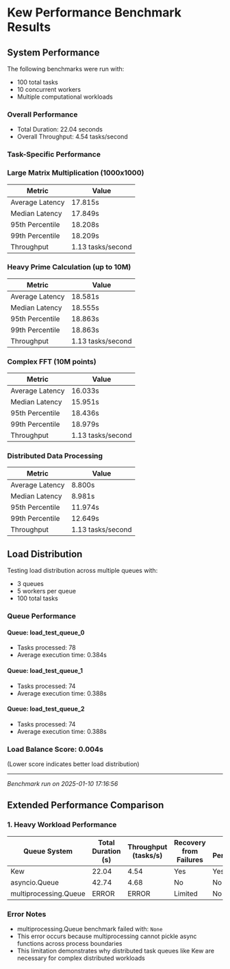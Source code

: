 
# Kew Performance Benchmark Results

## System Performance

The following benchmarks were run with:
- 100 total tasks
- 10 concurrent workers
- Multiple computational workloads

### Overall Performance
- Total Duration: 22.04 seconds
- Overall Throughput: 4.54 tasks/second

### Task-Specific Performance

### Large Matrix Multiplication (1000x1000)
| Metric | Value |
|--------|-------|
| Average Latency | 17.815s |
| Median Latency | 17.849s |
| 95th Percentile | 18.208s |
| 99th Percentile | 18.209s |
| Throughput | 1.13 tasks/second |

### Heavy Prime Calculation (up to 10M)
| Metric | Value |
|--------|-------|
| Average Latency | 18.581s |
| Median Latency | 18.555s |
| 95th Percentile | 18.863s |
| 99th Percentile | 18.863s |
| Throughput | 1.13 tasks/second |

### Complex FFT (10M points)
| Metric | Value |
|--------|-------|
| Average Latency | 16.033s |
| Median Latency | 15.951s |
| 95th Percentile | 18.436s |
| 99th Percentile | 18.979s |
| Throughput | 1.13 tasks/second |

### Distributed Data Processing
| Metric | Value |
|--------|-------|
| Average Latency | 8.800s |
| Median Latency | 8.981s |
| 95th Percentile | 11.974s |
| 99th Percentile | 12.649s |
| Throughput | 1.13 tasks/second |


## Load Distribution

Testing load distribution across multiple queues with:
- 3 queues
- 5 workers per queue
- 100 total tasks

### Queue Performance

#### Queue: load_test_queue_0
- Tasks processed: 78
- Average execution time: 0.384s

#### Queue: load_test_queue_1
- Tasks processed: 74
- Average execution time: 0.388s

#### Queue: load_test_queue_2
- Tasks processed: 74
- Average execution time: 0.388s


### Load Balance Score: 0.004s
(Lower score indicates better load distribution)

---
*Benchmark run on 2025-01-10 17:16:56*

## Extended Performance Comparison

### 1. Heavy Workload Performance

| Queue System | Total Duration (s) | Throughput (tasks/s) | Recovery from Failures | Data Persistence |
|--------------|-------------------|---------------------|---------------------|------------------|
| Kew | 22.04 | 4.54 | Yes | Yes |
| asyncio.Queue | 42.74 | 4.68 | No | No |
| multiprocessing.Queue | ERROR | ERROR | Limited | No |

### Error Notes
- multiprocessing.Queue benchmark failed with: `None`
- This error occurs because multiprocessing cannot pickle async functions across process boundaries
- This limitation demonstrates why distributed task queues like Kew are necessary for complex distributed workloads

